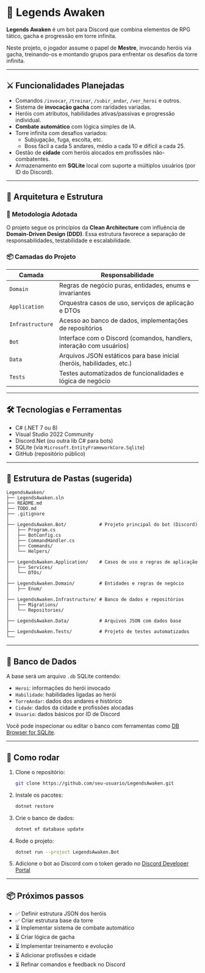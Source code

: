 # 🌟 Legends Awaken

**Legends Awaken** é um bot para Discord que combina elementos de RPG tático, gacha e progressão em torre infinita.

Neste projeto, o jogador assume o papel de **Mestre**, invocando heróis via gacha, treinando-os e montando grupos para enfrentar os desafios da torre infinita.

---

## ⚔️ Funcionalidades Planejadas

- Comandos `/invocar`, `/treinar`, `/subir_andar`, `/ver_heroi` e outros.
- Sistema de **invocação gacha** com raridades variadas.
- Heróis com atributos, habilidades ativas/passivas e progressão individual.
- **Combate automático** com lógica simples de IA.
- Torre infinita com desafios variados:
  - Subjugação, fuga, escolta, etc.
  - Boss fácil a cada 5 andares, médio a cada 10 e difícil a cada 25.
- Gestão de **cidade** com heróis alocados em profissões não-combatentes.
- Armazenamento em **SQLite** local com suporte a múltiplos usuários (por ID do Discord).

---

## 🧱 Arquitetura e Estrutura

### 🧠 Metodologia Adotada

O projeto segue os princípios da **Clean Architecture** com influência de **Domain-Driven Design (DDD)**. Essa estrutura favorece a separação de responsabilidades, testabilidade e escalabilidade.

### 📦 Camadas do Projeto

| Camada           | Responsabilidade                                                      |
| ---------------- | --------------------------------------------------------------------- |
| `Domain`         | Regras de negócio puras, entidades, enums e invariantes               |
| `Application`    | Orquestra casos de uso, serviços de aplicação e DTOs                  |
| `Infrastructure` | Acesso ao banco de dados, implementações de repositórios              |
| `Bot`            | Interface com o Discord (comandos, handlers, interação com usuários)  |
| `Data`           | Arquivos JSON estáticos para base inicial (heróis, habilidades, etc.) |
| `Tests`          | Testes automatizados de funcionalidades e lógica de negócio           |

---

## 🛠️ Tecnologias e Ferramentas

- C# (.NET 7 ou 8)
- Visual Studio 2022 Community
- Discord.Net (ou outra lib C# para bots)
- SQLite (via `Microsoft.EntityFrameworkCore.Sqlite`)
- GitHub (repositório público)

---

## 📂 Estrutura de Pastas (sugerida)

```
LegendsAwaken/
├── LegendsAwaken.sln
├── README.md
├── TODO.md
├── .gitignore
│
├── LegendsAwaken.Bot/            # Projeto principal do bot (Discord)
│   ├── Program.cs
│   ├── BotConfig.cs
│   ├── CommandHandler.cs
│   ├── Commands/
│   └── Helpers/
│
├── LegendsAwaken.Application/    # Casos de uso e regras de aplicação
│   ├── Services/
│   └── DTOs/
│
├── LegendsAwaken.Domain/         # Entidades e regras de negócio
│   ├── Enum/
│
├── LegendsAwaken.Infrastructure/ # Banco de dados e repositórios
│   ├── Migrations/
│   └── Repositories/
│
├── LegendsAwaken.Data/           # Arquivos JSON com dados base
│
├── LegendsAwaken.Tests/          # Projeto de testes automatizados
└──
```

---

## 💾 Banco de Dados

A base será um arquivo `.db` SQLite contendo:

- `Heroi`: informações do herói invocado
- `Habilidade`: habilidades ligadas ao herói
- `TorreAndar`: dados dos andares e histórico
- `Cidade`: dados da cidade e profissões alocadas
- `Usuario`: dados básicos por ID de Discord

Você pode inspecionar ou editar o banco com ferramentas como [DB Browser for SQLite](https://sqlitebrowser.org/).

---

## 🔧 Como rodar

1. Clone o repositório:

   ```bash
   git clone https://github.com/seu-usuario/LegendsAwaken.git
   ```

2. Instale os pacotes:

   ```bash
   dotnet restore
   ```

3. Crie o banco de dados:

   ```bash
   dotnet ef database update
   ```

4. Rode o projeto:

   ```bash
   dotnet run --project LegendsAwaken.Bot
   ```

5. Adicione o bot ao Discord com o token gerado no [Discord Developer Portal](https://discord.com/developers/applications)

---

## 📦 Próximos passos

- ✅ Definir estrutura JSON dos heróis
- ✅ Criar estrutura base da torre
- ⏳ Implementar sistema de combate automático
- ⏳ Criar lógica de gacha
- ⏳ Implementar treinamento e evolução
- ⏳ Adicionar profissões e cidade
- ⏳ Refinar comandos e feedback no Discord

